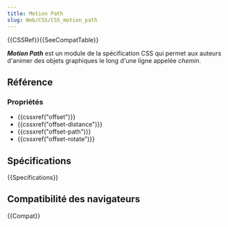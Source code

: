 ```yaml
---
title: Motion Path
slug: Web/CSS/CSS_motion_path
---
```


{{CSSRef}}{{SeeCompatTable}}

**_Motion Path_** est un module de la spécification CSS qui permet aux auteurs d'animer des objets graphiques le long d'une ligne appelée _chemin_.

## Référence

### Propriétés

- {{cssxref("offset")}}
- {{cssxref("offset-distance")}}
- {{cssxref("offset-path")}}
- {{cssxref("offset-rotate")}}

## Spécifications

{{Specifications}}

## Compatibilité des navigateurs

{{Compat}}
